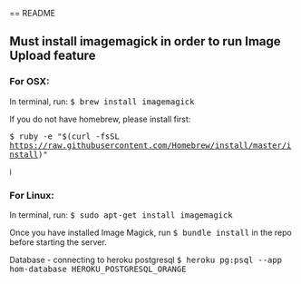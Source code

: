 == README

<h2>Must install imagemagick in order to run Image Upload feature</h2>
<h3>For OSX:</h3>

In terminal, run: 
<tt>$ brew install imagemagick</tt>

If you do not have homebrew, please install first:

<tt>$ ruby -e "$(curl -fsSL https://raw.githubusercontent.com/Homebrew/install/master/install)"</tt>

i<h3>For Linux:</h3>

In terminal, run:
<tt>$ sudo apt-get install imagemagick</tt>

Once you have installed Image Magick, run <tt>$ bundle install</tt> in the repo before starting the server.

Database - connecting to heroku postgresql
<tt>$ heroku pg:psql --app hom-database HEROKU_POSTGRESQL_ORANGE</tt>

